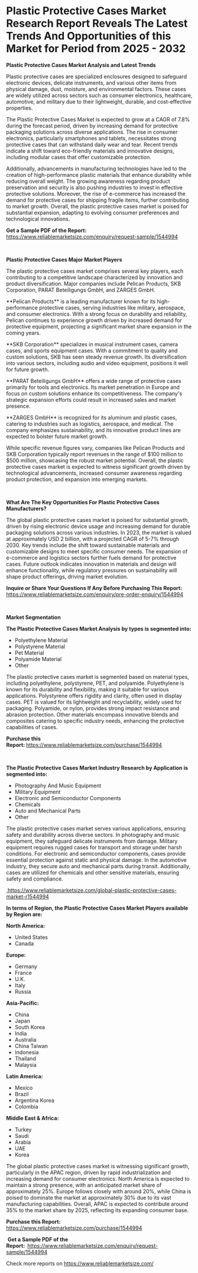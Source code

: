 <p><h1>Plastic Protective Cases Market Research Report Reveals The Latest Trends And Opportunities of this Market for Period from 2025 - 2032</h1></p><p><strong>Plastic Protective Cases Market Analysis and Latest Trends</strong></p>
<p><p>Plastic protective cases are specialized enclosures designed to safeguard electronic devices, delicate instruments, and various other items from physical damage, dust, moisture, and environmental factors. These cases are widely utilized across sectors such as consumer electronics, healthcare, automotive, and military due to their lightweight, durable, and cost-effective properties.</p><p>The Plastic Protective Cases Market is expected to grow at a CAGR of 7.8% during the forecast period, driven by increasing demand for protective packaging solutions across diverse applications. The rise in consumer electronics, particularly smartphones and tablets, necessitates strong protective cases that can withstand daily wear and tear. Recent trends indicate a shift toward eco-friendly materials and innovative designs, including modular cases that offer customizable protection.</p><p>Additionally, advancements in manufacturing technologies have led to the creation of high-performance plastic materials that enhance durability while reducing overall weight. The growing awareness regarding product preservation and security is also pushing industries to invest in effective protective solutions. Moreover, the rise of e-commerce has increased the demand for protective cases for shipping fragile items, further contributing to market growth. Overall, the plastic protective cases market is poised for substantial expansion, adapting to evolving consumer preferences and technological innovations.</p></p>
<p><strong>Get a Sample PDF of the Report:&nbsp;</strong> <a href="https://www.reliablemarketsize.com/enquiry/request-sample/1544994?utm_campaign=2952&utm_medium=2&utm_source=Github&utm_content=ia&utm_term=08032025&utm_id=plastic-protective-cases">https://www.reliablemarketsize.com/enquiry/request-sample/1544994</a></p>
<p>&nbsp;</p>
<p><strong>Plastic Protective Cases Major Market Players</strong></p>
<p><p>The plastic protective cases market comprises several key players, each contributing to a competitive landscape characterized by innovation and product diversification. Major companies include Pelican Products, SKB Corporation, PARAT Beteiligungs GmbH, and ZARGES GmbH.</p><p>**Pelican Products** is a leading manufacturer known for its high-performance protective cases, serving industries like military, aerospace, and consumer electronics. With a strong focus on durability and reliability, Pelican continues to experience growth driven by increased demand for protective equipment, projecting a significant market share expansion in the coming years.</p><p>**SKB Corporation** specializes in musical instrument cases, camera cases, and sports equipment cases. With a commitment to quality and custom solutions, SKB has seen steady revenue growth. Its diversification into various sectors, including audio and video equipment, positions it well for future growth.</p><p>**PARAT Beteiligungs GmbH** offers a wide range of protective cases primarily for tools and electronics. Its market penetration in Europe and focus on custom solutions enhance its competitiveness. The company's strategic expansion efforts could result in increased sales and market presence.</p><p>**ZARGES GmbH** is recognized for its aluminum and plastic cases, catering to industries such as logistics, aerospace, and medical. The company emphasizes sustainability, and its innovative product lines are expected to bolster future market growth.</p><p>While specific revenue figures vary, companies like Pelican Products and SKB Corporation typically report revenues in the range of $100 million to $500 million, showcasing the robust market potential. Overall, the plastic protective cases market is expected to witness significant growth driven by technological advancements, increased consumer awareness regarding product protection, and expansion into emerging markets.</p></p>
<p>&nbsp;</p>
<p><strong>What Are The Key Opportunities For Plastic Protective Cases Manufacturers?</strong></p>
<p><p>The global plastic protective cases market is poised for substantial growth, driven by rising electronic device usage and increasing demand for durable packaging solutions across various industries. In 2023, the market is valued at approximately USD 2 billion, with a projected CAGR of 5-7% through 2030. Key trends include the shift toward sustainable materials and customizable designs to meet specific consumer needs. The expansion of e-commerce and logistics sectors further fuels demand for protective cases. Future outlook indicates innovation in materials and design will enhance functionality, while regulatory pressures on sustainability will shape product offerings, driving market evolution.</p></p>
<p><strong>Inquire or Share Your Questions If Any Before Purchasing This Report:</strong> <a href="https://www.reliablemarketsize.com/enquiry/pre-order-enquiry/1544994?utm_campaign=2952&utm_medium=2&utm_source=Github&utm_content=ia&utm_term=08032025&utm_id=plastic-protective-cases">https://www.reliablemarketsize.com/enquiry/pre-order-enquiry/1544994</a></p>
<p>&nbsp;</p>
<p><strong>Market Segmentation</strong></p>
<p><strong>The Plastic Protective Cases Market Analysis by types is segmented into:</strong></p>
<p><ul><li>Polyethylene Material</li><li>Polystyrene Material</li><li>Pet Material</li><li>Polyamide Material</li><li>Other</li></ul></p>
<p><p>The plastic protective cases market is segmented based on material types, including polyethylene, polystyrene, PET, and polyamide. Polyethylene is known for its durability and flexibility, making it suitable for various applications. Polystyrene offers rigidity and clarity, often used in display cases. PET is valued for its lightweight and recyclability, widely used for packaging. Polyamide, or nylon, provides strong impact resistance and abrasion protection. Other materials encompass innovative blends and composites catering to specific industry needs, enhancing the protective capabilities of cases.</p></p>
<p><strong>Purchase this Report:&nbsp;</strong><a href="https://www.reliablemarketsize.com/purchase/1544994?utm_campaign=2952&utm_medium=2&utm_source=Github&utm_content=ia&utm_term=08032025&utm_id=plastic-protective-cases">https://www.reliablemarketsize.com/purchase/1544994</a></p>
<p>&nbsp;</p>
<p><strong>The Plastic Protective Cases Market Industry Research by Application is segmented into:</strong></p>
<p><ul><li>Photography And Music Equipment</li><li>Military Equipment</li><li>Electronic and Semiconductor Components</li><li>Chemicals</li><li>Auto and Mechanical Parts</li><li>Other</li></ul></p>
<p><p>The plastic protective cases market serves various applications, ensuring safety and durability across diverse sectors. In photography and music equipment, they safeguard delicate instruments from damage. Military equipment requires rugged cases for transport and storage under harsh conditions. For electronic and semiconductor components, cases provide essential protection against static and physical damage. In the automotive industry, they secure auto and mechanical parts during transit. Additionally, cases are utilized for chemicals and other sensitive materials, ensuring safety and compliance.</p></p>
<p><a href="https://www.reliablemarketsize.com/global-plastic-protective-cases-market-r1544994?utm_campaign=2952&utm_medium=2&utm_source=Github&utm_content=ia&utm_term=08032025&utm_id=plastic-protective-cases">&nbsp;https://www.reliablemarketsize.com/global-plastic-protective-cases-market-r1544994</a></p>
<p><strong>In terms of Region, the Plastic Protective Cases Market Players available by Region are:</strong></p>
<p>
    <p> <strong> North America: </strong>
        <ul>
            <li>United States</li>
            <li>Canada</li>
        </ul>
        </p> 
    <p> <strong> Europe: </strong>
        <ul>
            <li>Germany</li>
            <li>France</li>
            <li>U.K.</li>
            <li>Italy</li>
            <li>Russia</li>
        </ul>
        </p> 
    <p> <strong> Asia-Pacific: </strong>
        <ul>
            <li>China</li>
            <li>Japan</li>
            <li>South Korea</li>
            <li>India</li>
            <li>Australia</li>
            <li>China Taiwan</li>
            <li>Indonesia</li>
            <li>Thailand</li>
            <li>Malaysia</li>
        </ul>
        </p> 
    <p> <strong> Latin America: </strong>
        <ul>
            <li>Mexico</li>
            <li>Brazil</li>
            <li>Argentina Korea</li>
            <li>Colombia</li>
        </ul>
        </p> 
    <p> <strong> Middle East & Africa: </strong>
        <ul>
            <li>Turkey</li>
            <li>Saudi</li>
            <li>Arabia</li>
            <li>UAE</li>
            <li>Korea</li>
        </ul>
    </p>
    </p>
<p><p>The global plastic protective cases market is witnessing significant growth, particularly in the APAC region, driven by rapid industrialization and increasing demand for consumer electronics. North America is expected to maintain a strong presence, with an anticipated market share of approximately 25%. Europe follows closely with around 20%, while China is poised to dominate the market at approximately 30% due to its vast manufacturing capabilities. Overall, APAC is expected to contribute around 35% to the market share by 2025, reflecting its expanding consumer base.</p></p>
<p><strong>Purchase this Report: </strong><a href="https://www.reliablemarketsize.com/purchase/1544994?utm_campaign=2952&utm_medium=2&utm_source=Github&utm_content=ia&utm_term=08032025&utm_id=plastic-protective-cases">https://www.reliablemarketsize.com/purchase/1544994</a></p>
<p>&nbsp;<strong>Get a Sample PDF of the Report:&nbsp;&nbsp;</strong><a href="https://www.reliablemarketsize.com/enquiry/request-sample/1544994?utm_campaign=2952&utm_medium=2&utm_source=Github&utm_content=ia&utm_term=08032025&utm_id=plastic-protective-cases">https://www.reliablemarketsize.com/enquiry/request-sample/1544994</a></p>
<p><strong></strong></p>
<p>Check more reports on <a href="https://www.reliablemarketsize.com/?utm_campaign=2952&utm_medium=2&utm_source=Github&utm_content=ia&utm_term=08032025&utm_id=plastic-protective-cases">https://www.reliablemarketsize.com/</a></p>